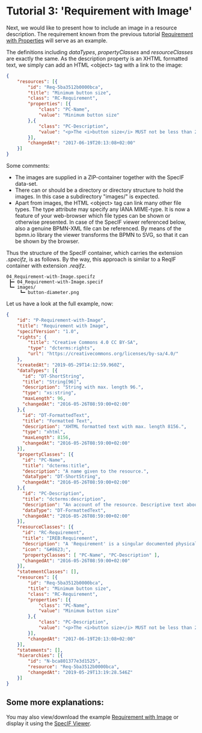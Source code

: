 # Tutorial 3: 'Requirement with Image'

Next, we would like to present how to include an image in a resource description. The requirement known from the previous tutorial [Requirement with Properties](./03_Requirement-with-Properties.md) will serve as an example.

The definitions including *dataTypes*, *propertyClasses* and *resourceClasses* are exactly the same. As the description property is an XHTML formatted text, we simply can add an HTML &lt;object&gt; tag with a link to the image:

```json
{
    "resources": [{
        "id": "Req-5ba3512b0000bca",
        "title": "Minimum button size",
        "class": "RC-Requirement",
        "properties": [{
            "class": "PC-Name",
            "value": "Minimum button size"
        },{
            "class": "PC-Description",
            "value": "<p>The <i>button size</i> MUST not be less than 20mm in diameter.</p><p><object data=\"images/button-diameter.png\" type=\"image/png\">Diameter in different Forms</object></p>"
        }],
        "changedAt": "2017-06-19T20:13:08+02:00"
    }]
}
```

Some comments:
- The images are supplied in a ZIP-container together with the SpecIF data-set.
- There can or should be a directory or directory structure to hold the images. In this case a subdirectory \"images/\" is expected. 
- Apart from images, the HTML &lt;object&gt; tag can link many other file types. The type attribute may specify any IANA MIME-type. It is now a feature of your web-browser which file types can be shown or otherwise presented. In case of the SpecIF viewer referenced below, also a genuine BPMN-XML file can be referenced. By means of the bpmn.io library the viewer transforms the BPMN to SVG, so that it can be shown by the browser.


Thus the structure of the SpecIF container, which carries the extension *.specifz*, is as follows. By the way, this approach is similar to a ReqIF container with extension *.reqifz*.

```
04_Requirement-with-Image.specifz
 ┣━ 04_Requirement-with-Image.specif
 ┗━ images/
     ┗━ button-diameter.png
```


Let us have a look at the full example, now:

```json
{
    "id": "P-Requirement-with-Image",
    "title": "Requirement with Image",
    "specifVersion": "1.0",
    "rights": {
        "title": "Creative Commons 4.0 CC BY-SA",
        "type": "dcterms:rights",
        "url": "https://creativecommons.org/licenses/by-sa/4.0/"
    },
    "createdAt": "2019-05-29T14:12:59.960Z",
    "dataTypes": [{
      "id": "DT-ShortString",
      "title": "String[96]",
      "description": "String with max. length 96.",
      "type": "xs:string",
      "maxLength": 96,
      "changedAt": "2016-05-26T08:59:00+02:00"
    },{
      "id": "DT-FormattedText",
      "title": "Formatted Text",
      "description": "XHTML formatted text with max. length 8156.",
      "type": "xhtml",
      "maxLength": 8156,
      "changedAt": "2016-05-26T08:59:00+02:00"
    }],
    "propertyClasses": [{
      "id": "PC-Name",
      "title": "dcterms:title",
      "description": "A name given to the resource.",
      "dataType": "DT-ShortString",
      "changedAt": "2016-05-26T08:59:00+02:00"
    },{
      "id": "PC-Description",
      "title": "dcterms:description",
      "description": "An account of the resource. Descriptive text about the resource represented as rich text in XHTML.",
      "dataType": "DT-FormattedText",
      "changedAt": "2016-05-26T08:59:00+02:00"
    }],
    "resourceClasses": [{
      "id": "RC-Requirement",
      "title": "IREB:Requirement",
      "description": "A 'Requirement' is a singular documented physical and functional need that a particular design, product or process must be able to perform.",
      "icon": "&#8623;",
      "propertyClasses": [ "PC-Name", "PC-Description" ],
      "changedAt": "2016-05-26T08:59:00+02:00"
    }],
    "statementClasses": [],
    "resources": [{
        "id": "Req-5ba3512b0000bca",
        "title": "Minimum button size",
        "class": "RC-Requirement",
        "properties": [{
            "class": "PC-Name",
            "value": "Minimum button size"
        },{
            "class": "PC-Description",
            "value": "<p>The <i>button size</i> MUST not be less than 20mm in diameter.</p><p><object data=\"images/button-diameter.png\" type=\"image/png\">Diameter in different Forms</object></p>"
        }],
        "changedAt": "2017-06-19T20:13:08+02:00"
    }],
    "statements": [],
    "hierarchies": [{
        "id": "N-bca801377e3d1525",
        "resource": "Req-5ba3512b0000bca",
        "changedAt": "2019-05-29T13:19:28.546Z"
    }]
}
```

Some more explanations:
- 

You may also view/download the example [Requirement with Image](http://specif.de/examples/04_Requirement-with-Image.specifz) or display it using the [SpecIF Viewer](http://specif.de/apps-alpha/view.html#import=../examples/04_Requirement-with-Image.specifz).

